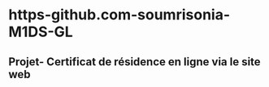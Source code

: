 # https-github.com-soumrisonia-M1DS-GL 

## Projet- Certificat de résidence en ligne via le site web
